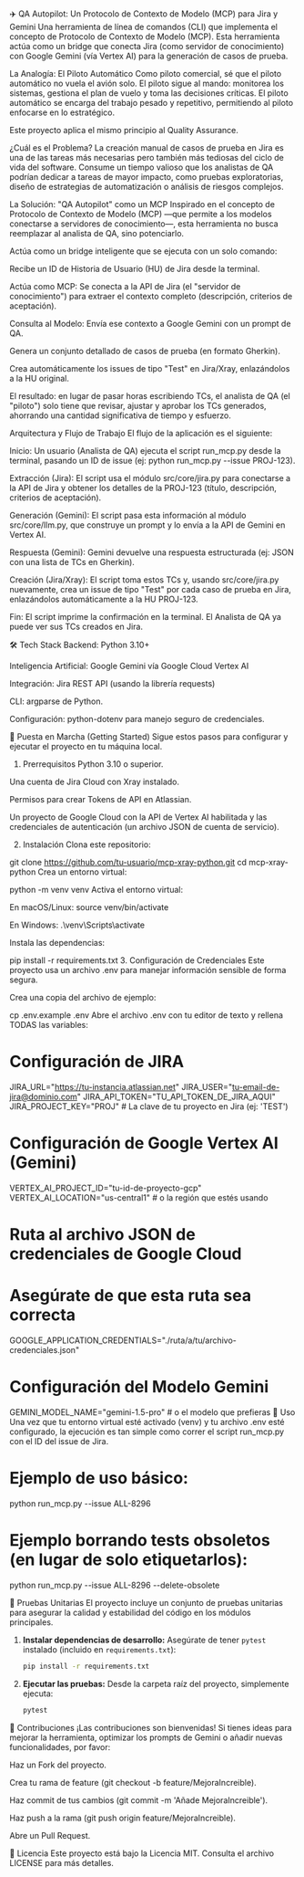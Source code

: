 ✈️ QA Autopilot: Un Protocolo de Contexto de Modelo (MCP) para Jira y Gemini
Una herramienta de línea de comandos (CLI) que implementa el concepto de Protocolo de Contexto de Modelo (MCP). Esta herramienta actúa como un bridge que conecta Jira (como servidor de conocimiento) con Google Gemini (vía Vertex AI) para la generación de casos de prueba.

La Analogía: El Piloto Automático
Como piloto comercial, sé que el piloto automático no vuela el avión solo. El piloto sigue al mando: monitorea los sistemas, gestiona el plan de vuelo y toma las decisiones críticas. El piloto automático se encarga del trabajo pesado y repetitivo, permitiendo al piloto enfocarse en lo estratégico.

Este proyecto aplica el mismo principio al Quality Assurance.

¿Cuál es el Problema?
La creación manual de casos de prueba en Jira es una de las tareas más necesarias pero también más tediosas del ciclo de vida del software. Consume un tiempo valioso que los analistas de QA podrían dedicar a tareas de mayor impacto, como pruebas exploratorias, diseño de estrategias de automatización o análisis de riesgos complejos.

La Solución: "QA Autopilot" como un MCP
Inspirado en el concepto de Protocolo de Contexto de Modelo (MCP) —que permite a los modelos conectarse a servidores de conocimiento—, esta herramienta no busca reemplazar al analista de QA, sino potenciarlo.

Actúa como un bridge inteligente que se ejecuta con un solo comando:

Recibe un ID de Historia de Usuario (HU) de Jira desde la terminal.

Actúa como MCP: Se conecta a la API de Jira (el "servidor de conocimiento") para extraer el contexto completo (descripción, criterios de aceptación).

Consulta al Modelo: Envía ese contexto a Google Gemini con un prompt de QA.

Genera un conjunto detallado de casos de prueba (en formato Gherkin).

Crea automáticamente los issues de tipo "Test" en Jira/Xray, enlazándolos a la HU original.

El resultado: en lugar de pasar horas escribiendo TCs, el analista de QA (el "piloto") solo tiene que revisar, ajustar y aprobar los TCs generados, ahorrando una cantidad significativa de tiempo y esfuerzo.

Arquitectura y Flujo de Trabajo
El flujo de la aplicación es el siguiente:

Inicio: Un usuario (Analista de QA) ejecuta el script run_mcp.py desde la terminal, pasando un ID de issue (ej: python run_mcp.py --issue PROJ-123).

Extracción (Jira): El script usa el módulo src/core/jira.py para conectarse a la API de Jira y obtener los detalles de la PROJ-123 (título, descripción, criterios de aceptación).

Generación (Gemini): El script pasa esta información al módulo src/core/llm.py, que construye un prompt y lo envía a la API de Gemini en Vertex AI.

Respuesta (Gemini): Gemini devuelve una respuesta estructurada (ej: JSON con una lista de TCs en Gherkin).

Creación (Jira/Xray): El script toma estos TCs y, usando src/core/jira.py nuevamente, crea un issue de tipo "Test" por cada caso de prueba en Jira, enlazándolos automáticamente a la HU PROJ-123.

Fin: El script imprime la confirmación en la terminal. El Analista de QA ya puede ver sus TCs creados en Jira.

🛠️ Tech Stack
Backend: Python 3.10+

Inteligencia Artificial: Google Gemini vía Google Cloud Vertex AI

Integración: Jira REST API (usando la librería requests)

CLI: argparse de Python.

Configuración: python-dotenv para manejo seguro de credenciales.

🚀 Puesta en Marcha (Getting Started)
Sigue estos pasos para configurar y ejecutar el proyecto en tu máquina local.

1. Prerrequisitos
Python 3.10 o superior.

Una cuenta de Jira Cloud con Xray instalado.

Permisos para crear Tokens de API en Atlassian.

Un proyecto de Google Cloud con la API de Vertex AI habilitada y las credenciales de autenticación (un archivo JSON de cuenta de servicio).

2. Instalación
Clona este repositorio:

git clone https://github.com/tu-usuario/mcp-xray-python.git
cd mcp-xray-python
Crea un entorno virtual:

python -m venv venv
Activa el entorno virtual:

En macOS/Linux: source venv/bin/activate

En Windows: .\venv\Scripts\activate

Instala las dependencias:

pip install -r requirements.txt
3. Configuración de Credenciales
Este proyecto usa un archivo .env para manejar información sensible de forma segura.

Crea una copia del archivo de ejemplo:

cp .env.example .env
Abre el archivo .env con tu editor de texto y rellena TODAS las variables:

# Configuración de JIRA
JIRA_URL="https://tu-instancia.atlassian.net"
JIRA_USER="tu-email-de-jira@dominio.com"
JIRA_API_TOKEN="TU_API_TOKEN_DE_JIRA_AQUI"
JIRA_PROJECT_KEY="PROJ" # La clave de tu proyecto en Jira (ej: 'TEST')

# Configuración de Google Vertex AI (Gemini)
VERTEX_AI_PROJECT_ID="tu-id-de-proyecto-gcp"
VERTEX_AI_LOCATION="us-central1" # o la región que estés usando

# Ruta al archivo JSON de credenciales de Google Cloud
# Asegúrate de que esta ruta sea correcta
GOOGLE_APPLICATION_CREDENTIALS="./ruta/a/tu/archivo-credenciales.json"

# Configuración del Modelo Gemini
GEMINI_MODEL_NAME="gemini-1.5-pro" # o el modelo que prefieras
🏁 Uso
Una vez que tu entorno virtual esté activado (venv) y tu archivo .env esté configurado, la ejecución es tan simple como correr el script run_mcp.py con el ID del issue de Jira.

# Ejemplo de uso básico:
python run_mcp.py --issue ALL-8296

# Ejemplo borrando tests obsoletos (en lugar de solo etiquetarlos):
python run_mcp.py --issue ALL-8296 --delete-obsolete

🧪 Pruebas Unitarias
El proyecto incluye un conjunto de pruebas unitarias para asegurar la calidad y estabilidad del código en los módulos principales.

1.  **Instalar dependencias de desarrollo:**
    Asegúrate de tener `pytest` instalado (incluido en `requirements.txt`):
    ```bash
    pip install -r requirements.txt
    ```

2.  **Ejecutar las pruebas:**
    Desde la carpeta raíz del proyecto, simplemente ejecuta:
    ```bash
    pytest
    ```

🤝 Contribuciones
¡Las contribuciones son bienvenidas! Si tienes ideas para mejorar la herramienta, optimizar los prompts de Gemini o añadir nuevas funcionalidades, por favor:

Haz un Fork del proyecto.

Crea tu rama de feature (git checkout -b feature/MejoraIncreible).

Haz commit de tus cambios (git commit -m 'Añade MejoraIncreible').

Haz push a la rama (git push origin feature/MejoraIncreible).

Abre un Pull Request.

📄 Licencia
Este proyecto está bajo la Licencia MIT. Consulta el archivo LICENSE para más detalles.